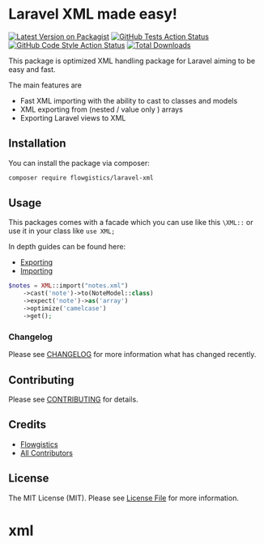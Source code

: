 # Laravel XML made easy!

[![Latest Version on Packagist](https://img.shields.io/packagist/v/flowgistics/laravel-xml.svg?style=flat-square)](https://packagist.org/packages/flowgistics/laravel-xml)
[![GitHub Tests Action Status](https://img.shields.io/github/workflow/status/flowgistics/laravel-xml/run-tests?label=tests)](https://github.com/flowgistics/laravel-xml/actions?query=workflow%3Arun-tests+branch%3Amain)
[![GitHub Code Style Action Status](https://img.shields.io/github/workflow/status/flowgistics/laravel-xml/Check%20&%20fix%20styling?label=code%20style)](https://github.com/flowgistics/laravel-xml/actions?query=workflow%3A"Check+%26+fix+styling"+branch%3Amain)
[![Total Downloads](https://img.shields.io/packagist/dt/flowgistics/laravel-xml.svg?style=flat-square)](https://packagist.org/packages/flowgistics/laravel-xml)

This package is optimized XML handling package for Laravel aiming to be easy and fast.

The main features are

* Fast XML importing with the ability to cast to classes and models
* XML exporting from (nested / value only ) arrays
* Exporting Laravel views to XML

## Installation

You can install the package via composer:

```bash
composer require flowgistics/laravel-xml
```

## Usage
This packages comes with a facade which you can use like this `\XML::` or use it in your class like `use XML;`

In depth guides can be found here:

* [Exporting](https://github.com/flowgistics/laravel-xml/wiki/Exporting)
* [Importing](https://github.com/flowgistics/laravel-xml/wiki/Importing)


```php
$notes = XML::import("notes.xml")
    ->cast('note')->to(NoteModel::class)
    ->expect('note')->as('array')
    ->optimize('camelcase')
    ->get();

```


### Changelog

Please see [CHANGELOG](CHANGELOG.md) for more information what has changed recently.

## Contributing

Please see [CONTRIBUTING](.github/CONTRIBUTING.md) for details.

## Credits

- [Flowgistics](https://github.com/Flowgistics)
- [All Contributors](../../contributors)

## License

The MIT License (MIT). Please see [License File](LICENSE.md) for more information.
# xml
